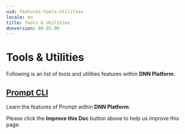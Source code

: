 ```yaml
---
uid: features-tools-utilities
locale: en
title: Tools & Utilities
dnnversion: 09.05.00
---
```


# Tools & Utilities
Following is an list of tools and utilities features within **DNN Platform**.

## [Prompt CLI](xref:prompt)
Learn the features of Prompt within **DNN Platform**.

Please click the **Improve this Doc** button above to help us improve this page.